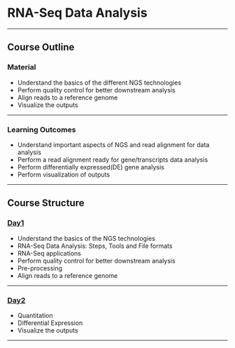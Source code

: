 # RNA-Seq Data Analysis
***
## Course Outline

### Material

* Understand the basics of the different NGS technologies
* Perform quality control for better downstream analysis
* Align reads to a reference genome
* Visualize the outputs

***
### Learning Outcomes

* Understand important aspects of NGS and read alignment for data analysis
* Perform a read alignment ready for gene/transcripts data analysis
* Perform differentially expressed(DE) gene analysis
* Perform visualization of outputs

***

## Course Structure

### [Day1](rna-seq-wes-data-analysis-day1.md)

* Understand the basics of the NGS technologies
* RNA-Seq Data Analysis: Steps, Tools and File formats
* RNA-Seq applications
* Perform quality control for better downstream analysis
* Pre-processing
* Align reads to a reference genome

***

### [Day2](rna-seq-wes-data-analysis-day2.md)

* Quantitation
* Differential Expression
* Visualize the outputs

***
